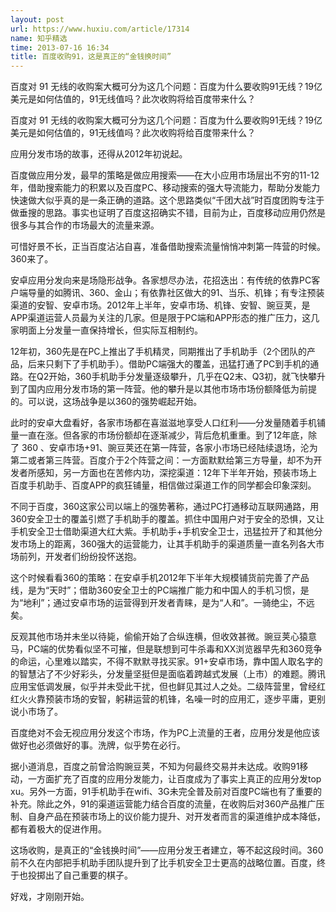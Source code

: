 ```yaml
---
layout: post
url: https://www.huxiu.com/article/17314
name: 知乎精选
time: 2013-07-16 16:34
title: 百度收购91，这是真正的“金钱换时间”
---
```

百度对 91 无线的收购案大概可分为这几个问题：百度为什么要收购91无线？19亿美元是如何估值的，91无线值吗？此次收购将给百度带来什么？

百度对 91 无线的收购案大概可分为这几个问题：百度为什么要收购91无线？19亿美元是如何估值的，91无线值吗？此次收购将给百度带来什么？

应用分发市场的故事，还得从2012年初说起。

百度做应用分发，最早的策略是做应用搜索——在大小应用市场层出不穷的11-12年，借助搜索能力的积累以及百度PC、移动搜索的强大导流能力，帮助分发能力快速做大似乎真的是一条正确的道路。这个思路类似“千团大战”时百度团购专注于做垂搜的思路。事实也证明了百度这招确实不错，目前为止，百度移动应用仍然是很多与其合作的市场最大的流量来源。

可惜好景不长，正当百度沾沾自喜，准备借助搜索流量悄悄冲刺第一阵营的时候。360来了。

安卓应用分发向来是场隐形战争。各家想尽办法，花招迭出：有传统的依靠PC客户端导量的如腾讯、360、金山；有依靠社区做大的91、当乐、机锋；有专注预装渠道的安智、安卓市场。2012年上半年，安卓市场、机锋、安智、豌豆荚，是APP渠道运营人员最为关注的几家。但是限于PC端和APP形态的推广压力，这几家明面上分发量一直保持增长，但实际互相制约。

12年初，360先是在PC上推出了手机精灵，同期推出了手机助手（2个团队的产品，后来只剩下了手机助手）。借助PC端强大的覆盖，迅猛打通了PC到手机的通路。在Q2开始，360手机助手分发量逐级攀升，几乎在Q2末、Q3初，就飞快攀升到了国内应用分发市场的第一阵营。他的攀升是以其他市场市场份额降低为前提的。可以说，这场战争是以360的强势崛起开始。

此时的安卓大盘看好，各家市场都在喜滋滋地享受人口红利——分发量随着手机铺量一直在涨。但各家的市场份额却在逐渐减少，背后危机重重。到了12年底，除了 360 、安卓市场+91、豌豆荚还在第一阵营，各家小市场已经陆续退场，沦为第二或者第三阵营。百度介于2个阵营之间：一方面默默给第三方导量，却不为开发者所感知，另一方面也在苦修内功，深挖渠道：12年下半年开始，预装市场上百度手机助手、百度APP的疯狂铺量，相信做过渠道工作的同学都会印象深刻。

不同于百度，360这家公司以端上的强势著称，通过PC打通移动互联网通路，用360安全卫士的覆盖引燃了手机助手的覆盖。抓住中国用户对于安全的恐惧，又让手机安全卫士借助渠道大红大紫。手机助手+手机安全卫士，迅猛拉开了和其他分发市场上的距离，360强大的运营能力，让其手机助手的渠道质量一直名列各大市场前列，开发者们纷纷投怀送抱。

这个时候看看360的策略：在安卓手机2012年下半年大规模铺货前完善了产品线，是为“天时”；借助360安全卫士的PC端推广能力和中国人的手机习惯，是为“地利”；通过安卓市场的运营得到开发者青睐，是为“人和”。一骑绝尘，不远矣。

反观其他市场并未坐以待毙，偷偷开始了合纵连横，但收效甚微。豌豆荚心猿意马，PC端的优势看似坚不可摧，但是联想到可牛杀毒和XX浏览器早先和360竞争的命运，心里难以踏实，不得不默默寻找买家。91+安卓市场，靠中国人取名字的的智慧沾了不少好彩头，分发量坚挺但是面临着跨越式发展（上市）的难题。腾讯应用宝低调发展，似乎并未受此干扰，但也鲜见其过人之处。二级阵营里，曾经红红火火靠预装市场的安智，躬耕运营的机锋，名噪一时的应用汇，逐步平庸，更别说小市场了。

百度绝对不会无视应用分发这个市场，作为PC上流量的王者，应用分发是他应该做好也必须做好的事。洗牌，似乎势在必行。

据小道消息，百度之前曾洽购豌豆荚，不知为何最终交易并未达成。收购91移动，一方面扩充了百度的应用分发能力，让百度成为了事实上真正的应用分发top xu。另外一方面，91手机助手在wifi、3G未完全普及前对百度PC端也有了重要的补充。除此之外，91的渠道运营能力结合百度的流量，在收购后对360产品推广压制、自身产品在预装市场上的议价能力提升、对开发者而言的渠道维护成本降低，都有着极大的促进作用。

这场收购，是真正的“金钱换时间”——应用分发王者建立，等不起这段时间。360前不久在内部把手机助手团队提升到了比手机安全卫士更高的战略位置。百度，终于也投掷出了自己重要的棋子。

好戏，才刚刚开始。

